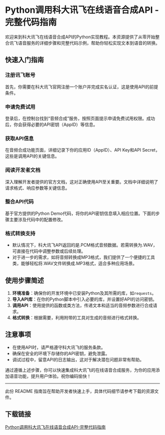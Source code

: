 # Python调用科大讯飞在线语音合成API - 完整代码指南

欢迎来到科大讯飞在线语音合成API的Python实现教程。本资源提供了从零开始整合讯飞语音服务的详细步骤和完整代码示例，帮助你轻松实现文本到语音的转换。

## 快速入门指南

### 注册讯飞账号
首先，你需要在科大讯飞官网注册一个账户并完成实名认证，这是使用API的前提条件。

### 申请免费试用
登录后，在控制台找到“音频合成”服务，按照页面提示申请免费试用权限。成功后，你会获得必要的API密钥（AppID）等信息。

### 获取API信息
在音频合成功能页面，详细记录下你的应用ID（AppID）、API Key和API Secret，这些是调用API的关键信息。

### 阅读开发者文档
深入理解开发者提供的官方文档，这对正确使用API至关重要。文档中详细说明了请求格式、响应参数等关键信息。

### 整合API代码
基于官方提供的Python Demo代码，将你的API密钥信息填入相应位置。下面的步骤主要涉及代码中的配置修改。

### 格式转换支持
- 默认情况下，科大讯飞API返回的是.PCM格式音频数据。若需转换为.WAV，可直接在代码中调整参数或后续处理。
- 对于进一步的需求，如将音频转换成MP3格式，我们提供了一个便捷的工具类，能够轻松将.WAV文件转换成.MP3格式，适合多种应用场景。

## 使用步骤简述

1. **环境准备**：确保你的开发环境中已安装Python及其所需的库，如`requests`。
2. **导入API库**：在你的Python脚本中引入必要的库，并设置好API的访问密钥。
3. **调用API**：使用提供的函数或类方法，传递文本和适当的音频参数进行合成请求。
4. **格式转换**：根据需要，利用附带的工具对生成的音频进行格式转换。

## 注意事项
- 在使用API时，请严格遵守科大讯飞的服务条款。
- 确保在安全的环境下存储你的API密钥，避免泄露。
- 调试过程中，留意API的日志输出，这对于解决潜在问题非常有帮助。

通过遵循上述步骤，你可以快速集成科大讯飞的在线语音合成服务，为你的应用添加语音功能，提升用户体验。祝你编码愉快！

---

此份 README 指南旨在帮助开发者快速上手，具体代码细节请参考下载的资源文件。

## 下载链接

[Python调用科大讯飞在线语音合成API-完整代码指南](https://pan.quark.cn/s/662656c68351)
